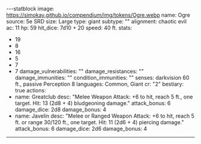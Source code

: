 
---statblock
image: https://simokay.github.io/compendium/img/tokens/Ogre.webp
name: Ogre
source: 5e SRD
size: Large
type: giant
subtype: ""
alignment: chaotic evil
ac: 11
hp: 59
hit_dice: 7d10 + 20
speed: 40 ft.
stats:
  - 19
  - 8
  - 16
  - 5
  - 7
  - 7
damage_vulnerabilities: ""
damage_resistances: ""
damage_immunities: ""
condition_immunities: ""
senses: darkvision 60 ft., passive Perception 8
languages: Common, Giant
cr: "2"
bestiary: true
actions:
  - name: Greatclub
    desc: "Melee Weapon Attack: +6 to hit, reach 5 ft., one target. Hit: 13 (2d8 + 4) bludgeoning damage."
    attack_bonus: 6
    damage_dice: 2d8
    damage_bonus: 4
  - name: Javelin
    desc: "Melee or Ranged Weapon Attack: +6 to hit, reach 5 ft. or range 30/120 ft., one target. Hit: 11 (2d6 + 4) piercing damage."
    attack_bonus: 6
    damage_dice: 2d6
    damage_bonus: 4

---